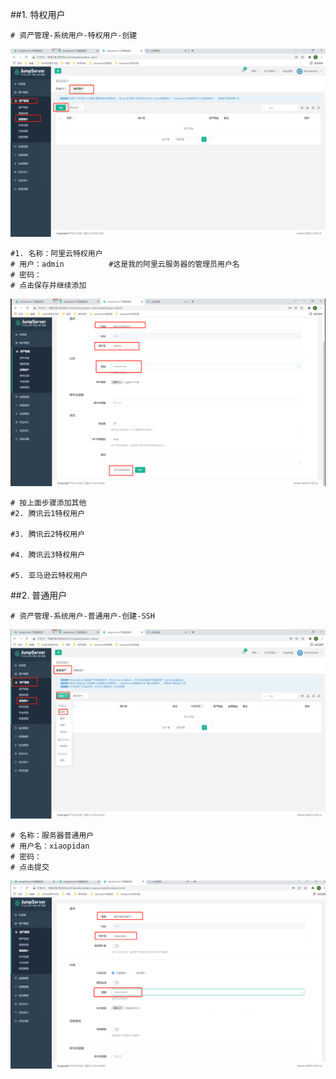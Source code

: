 ##1. 特权用户
```shell
# 资产管理-系统用户-特权用户-创建
```
![jumpserver16](../../../assets/images/jumpserver16.png)

```shell
#1. 名称：阿里云特权用户
# 用户：admin          #这是我的阿里云服务器的管理员用户名
# 密码：
# 点击保存并继续添加
```
![jumpserver17](../../../assets/images/jumpserver17.png)

```shell
# 按上面步骤添加其他
#2. 腾讯云1特权用户

#3. 腾讯云2特权用户

#4. 腾讯云3特权用户

#5. 亚马逊云特权用户
```
##2. 普通用户
```shell
# 资产管理-系统用户-普通用户-创建-SSH
```
![jumpserver18](../../../assets/images/jumpserver18.png)

```shell
# 名称：服务器普通用户
# 用户名：xiaopidan
# 密码： 
# 点击提交
```
![jumpserver19](../../../assets/images/jumpserver19.png)
